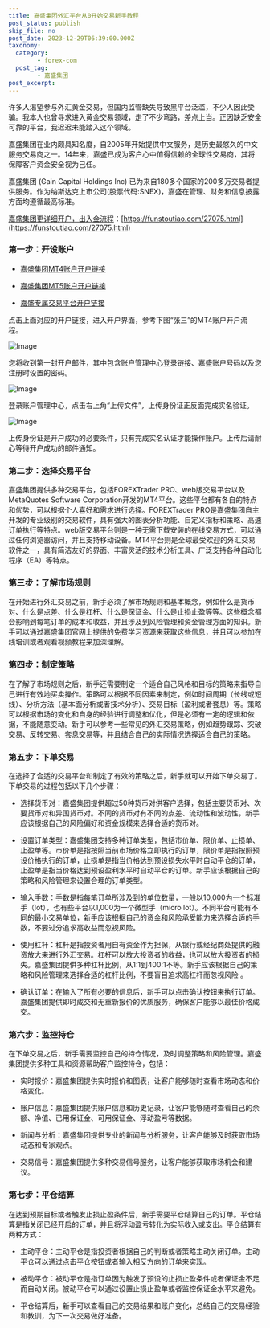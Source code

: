 ```yaml
---
title: 嘉盛集团外汇平台从0开始交易新手教程
post_status: publish
skip_file: no
post_date: 2023-12-29T06:39:00.000Z
taxonomy:
  category:
        - forex-com
  post_tag:
        - 嘉盛集团
post_excerpt: 
---
```

许多人渴望参与外汇黄金交易，但国内监管缺失导致黑平台泛滥，不少人因此受骗。我本人也曾寻求进入黄金交易领域，走了不少弯路，差点上当。正因缺乏安全可靠的平台，我迟迟未能踏入这个领域。

嘉盛集团在业内颇具知名度，自2005年开始提供中文服务，是历史最悠久的中文服务交易商之一。14年来，嘉盛已成为客户心中值得信赖的全球性交易商，其将保障客户资金安全视为己任。

嘉盛集团 (Gain Capital Holdings Inc) 已为来自180多个国家的200多万交易者提供服务。作为纳斯达克上市公司(股票代码:SNEX)，嘉盛在管理、财务和信息披露方面均遵循最高标准。

[嘉盛集团更详细开户，出入金流程](https://funstoutiao.com/27075.html)：[https://funstoutiao.com/27075.html](https://funstoutiao.com/27075.html)

### 第一步：开设账户

* [嘉盛集团MT4账户开户链接](https://s.ssgg.net/jsmt4)

* [嘉盛集团MT5账户开户链接](https://s.ssgg.net/jsmt5)

* [嘉盛专属交易平台开户链接](https://s.ssgg.net/js)

点击上面对应的开户链接，进入开户界面，参考下图“张三”的MT4账户开户流程。

![Image](https://prod-files-secure.s3.us-west-2.amazonaws.com/39ed1227-6d7d-4570-be36-9ccd4a2c4241/7a167aea-686b-400d-af59-4e18eb607a40/640.png?X-Amz-Algorithm=AWS4-HMAC-SHA256&X-Amz-Content-Sha256=UNSIGNED-PAYLOAD&X-Amz-Credential=ASIAZI2LB4667J7EU7RH%2F20250303%2Fus-west-2%2Fs3%2Faws4_request&X-Amz-Date=20250303T041308Z&X-Amz-Expires=3600&X-Amz-Security-Token=IQoJb3JpZ2luX2VjEJL%2F%2F%2F%2F%2F%2F%2F%2F%2F%2FwEaCXVzLXdlc3QtMiJHMEUCIFRZoPYNYRFgpaT0cmBvKBTIdC2HWMLRFV8xshaBx4DmAiEA4s24B33CTrq5DcD17L3HnGp%2BLoZqtzRmpWOiImC%2BolUqiAQIy%2F%2F%2F%2F%2F%2F%2F%2F%2F%2F%2FARAAGgw2Mzc0MjMxODM4MDUiDJSB3iMjPzwMtel6%2FCrcAwncMspOZQpGroOHe3Tu40%2BJIdYZRhokbyd2DB3vgrNRYP9bpkTYvyc%2FpnKIUu0c1pn3%2F1sMgT5nxY9eiLUgqYwaJLTqlZT7fv5QGUULluDjdmWjua8YRjvMSjW6QBWDoLy2csFShUJLXfjRwcJmHBEwJ%2FTiE19nIe9LF5WdPmmnNWSts5orhQXBDUcvadNCvr1KoYQfeka7q6bkFBN3T2jQzmR%2Bm76o9vq6AWk67wVcF18VaP0KjDcgzljzTNCd5186AZreGAjq%2FLCuJPH0KLLRG1TXxqWOUnuEJpS%2BW52ojI5HVMIEBLbcA0ojiupRMlr46hGka6YZ7XSxPIOfq%2BNUm1wkB4zjfYz876rX1wp2fc%2B9ScEhZfOycBOr0xFzr6BNgXoXzP7twOBmHg5CpRlQaZ%2FiYOg960LGJJgWf%2B0f1OLlF8VYTYpIdXsp%2FWmZFbiZbGfo6bp5%2FTP6TcmwaXV%2BX1riYh02vsu%2F%2FGUIZRT2%2BrOxNxcfeLcLedZ4aD5rewUupHtmEWhsFW%2FF2fUS65Iu5x%2BltoJGVUHdYe6vE136PknZ%2BOtuz2R62fWR6mzoSo6XaUtXk%2B4LOahB9DHg0EewHzQRemq2YhlGPFPhe6BvD0ZjL1opsXlLzRljMLSelL4GOqUBzDD6FFEHc65YK33QbtwSRcGvkJJQ0MJsHwMal7z363oFHZnrFqumK5b6LAQwhY7EL0XhjAS3tLXoxfooGa6YVxXmtHSgT8fsnTXFTKIdEAhGp%2BuDylriCUywSstMIozhQ4s1nr7SLZ%2F7phTVfiR3N4qf%2BP46J3BRIIt0AvB34exYTwGQsfOXNY8Qf2FK0LVD1qMf2wlXQVSw0ZLRyN5AJglSYaJT&X-Amz-Signature=2967ed6178c82628be600ee9339fe90f1906b76613afe0fa9141ea4a91a84d26&X-Amz-SignedHeaders=host&x-id=GetObject)

您将收到第一封开户邮件，其中包含账户管理中心登录链接、嘉盛账户号码以及您注册时设置的密码。

![Image](https://prod-files-secure.s3.us-west-2.amazonaws.com/39ed1227-6d7d-4570-be36-9ccd4a2c4241/eaa1c6b3-2877-4284-a0e1-530e222c27fb/image.png?X-Amz-Algorithm=AWS4-HMAC-SHA256&X-Amz-Content-Sha256=UNSIGNED-PAYLOAD&X-Amz-Credential=ASIAZI2LB4667J7EU7RH%2F20250303%2Fus-west-2%2Fs3%2Faws4_request&X-Amz-Date=20250303T041308Z&X-Amz-Expires=3600&X-Amz-Security-Token=IQoJb3JpZ2luX2VjEJL%2F%2F%2F%2F%2F%2F%2F%2F%2F%2FwEaCXVzLXdlc3QtMiJHMEUCIFRZoPYNYRFgpaT0cmBvKBTIdC2HWMLRFV8xshaBx4DmAiEA4s24B33CTrq5DcD17L3HnGp%2BLoZqtzRmpWOiImC%2BolUqiAQIy%2F%2F%2F%2F%2F%2F%2F%2F%2F%2F%2FARAAGgw2Mzc0MjMxODM4MDUiDJSB3iMjPzwMtel6%2FCrcAwncMspOZQpGroOHe3Tu40%2BJIdYZRhokbyd2DB3vgrNRYP9bpkTYvyc%2FpnKIUu0c1pn3%2F1sMgT5nxY9eiLUgqYwaJLTqlZT7fv5QGUULluDjdmWjua8YRjvMSjW6QBWDoLy2csFShUJLXfjRwcJmHBEwJ%2FTiE19nIe9LF5WdPmmnNWSts5orhQXBDUcvadNCvr1KoYQfeka7q6bkFBN3T2jQzmR%2Bm76o9vq6AWk67wVcF18VaP0KjDcgzljzTNCd5186AZreGAjq%2FLCuJPH0KLLRG1TXxqWOUnuEJpS%2BW52ojI5HVMIEBLbcA0ojiupRMlr46hGka6YZ7XSxPIOfq%2BNUm1wkB4zjfYz876rX1wp2fc%2B9ScEhZfOycBOr0xFzr6BNgXoXzP7twOBmHg5CpRlQaZ%2FiYOg960LGJJgWf%2B0f1OLlF8VYTYpIdXsp%2FWmZFbiZbGfo6bp5%2FTP6TcmwaXV%2BX1riYh02vsu%2F%2FGUIZRT2%2BrOxNxcfeLcLedZ4aD5rewUupHtmEWhsFW%2FF2fUS65Iu5x%2BltoJGVUHdYe6vE136PknZ%2BOtuz2R62fWR6mzoSo6XaUtXk%2B4LOahB9DHg0EewHzQRemq2YhlGPFPhe6BvD0ZjL1opsXlLzRljMLSelL4GOqUBzDD6FFEHc65YK33QbtwSRcGvkJJQ0MJsHwMal7z363oFHZnrFqumK5b6LAQwhY7EL0XhjAS3tLXoxfooGa6YVxXmtHSgT8fsnTXFTKIdEAhGp%2BuDylriCUywSstMIozhQ4s1nr7SLZ%2F7phTVfiR3N4qf%2BP46J3BRIIt0AvB34exYTwGQsfOXNY8Qf2FK0LVD1qMf2wlXQVSw0ZLRyN5AJglSYaJT&X-Amz-Signature=a04a126a4a1895e27468c2997aa89db8ee2dd7ffad6255744a59d46caa5998a6&X-Amz-SignedHeaders=host&x-id=GetObject)

登录账户管理中心，点击右上角“上传文件”，上传身份证正反面完成实名验证。

![Image](https://prod-files-secure.s3.us-west-2.amazonaws.com/39ed1227-6d7d-4570-be36-9ccd4a2c4241/54090639-09fc-46b4-a135-e0289f707147/image.png?X-Amz-Algorithm=AWS4-HMAC-SHA256&X-Amz-Content-Sha256=UNSIGNED-PAYLOAD&X-Amz-Credential=ASIAZI2LB4667J7EU7RH%2F20250303%2Fus-west-2%2Fs3%2Faws4_request&X-Amz-Date=20250303T041308Z&X-Amz-Expires=3600&X-Amz-Security-Token=IQoJb3JpZ2luX2VjEJL%2F%2F%2F%2F%2F%2F%2F%2F%2F%2FwEaCXVzLXdlc3QtMiJHMEUCIFRZoPYNYRFgpaT0cmBvKBTIdC2HWMLRFV8xshaBx4DmAiEA4s24B33CTrq5DcD17L3HnGp%2BLoZqtzRmpWOiImC%2BolUqiAQIy%2F%2F%2F%2F%2F%2F%2F%2F%2F%2F%2FARAAGgw2Mzc0MjMxODM4MDUiDJSB3iMjPzwMtel6%2FCrcAwncMspOZQpGroOHe3Tu40%2BJIdYZRhokbyd2DB3vgrNRYP9bpkTYvyc%2FpnKIUu0c1pn3%2F1sMgT5nxY9eiLUgqYwaJLTqlZT7fv5QGUULluDjdmWjua8YRjvMSjW6QBWDoLy2csFShUJLXfjRwcJmHBEwJ%2FTiE19nIe9LF5WdPmmnNWSts5orhQXBDUcvadNCvr1KoYQfeka7q6bkFBN3T2jQzmR%2Bm76o9vq6AWk67wVcF18VaP0KjDcgzljzTNCd5186AZreGAjq%2FLCuJPH0KLLRG1TXxqWOUnuEJpS%2BW52ojI5HVMIEBLbcA0ojiupRMlr46hGka6YZ7XSxPIOfq%2BNUm1wkB4zjfYz876rX1wp2fc%2B9ScEhZfOycBOr0xFzr6BNgXoXzP7twOBmHg5CpRlQaZ%2FiYOg960LGJJgWf%2B0f1OLlF8VYTYpIdXsp%2FWmZFbiZbGfo6bp5%2FTP6TcmwaXV%2BX1riYh02vsu%2F%2FGUIZRT2%2BrOxNxcfeLcLedZ4aD5rewUupHtmEWhsFW%2FF2fUS65Iu5x%2BltoJGVUHdYe6vE136PknZ%2BOtuz2R62fWR6mzoSo6XaUtXk%2B4LOahB9DHg0EewHzQRemq2YhlGPFPhe6BvD0ZjL1opsXlLzRljMLSelL4GOqUBzDD6FFEHc65YK33QbtwSRcGvkJJQ0MJsHwMal7z363oFHZnrFqumK5b6LAQwhY7EL0XhjAS3tLXoxfooGa6YVxXmtHSgT8fsnTXFTKIdEAhGp%2BuDylriCUywSstMIozhQ4s1nr7SLZ%2F7phTVfiR3N4qf%2BP46J3BRIIt0AvB34exYTwGQsfOXNY8Qf2FK0LVD1qMf2wlXQVSw0ZLRyN5AJglSYaJT&X-Amz-Signature=096915e84176d2bead06b008efedfff11d7001f999d8cc0055d13f097e5b7f18&X-Amz-SignedHeaders=host&x-id=GetObject)

上传身份证是开户成功的必要条件，只有完成实名认证才能操作账户。上传后请耐心等待开户成功的邮件通知。

### 第二步：选择交易平台

嘉盛集团提供多种交易平台，包括FOREXTrader PRO、web版交易平台以及MetaQuotes Software Corporation开发的MT4平台。这些平台都有各自的特点和优势，可以根据个人喜好和需求进行选择。FOREXTrader PRO是嘉盛集团自主开发的专业级别的交易软件，具有强大的图表分析功能、自定义指标和策略、高速订单执行等特点。web版交易平台则是一种无需下载安装的在线交易方式，可以通过任何浏览器访问，并且支持移动设备。MT4平台则是全球最受欢迎的外汇交易软件之一，具有简洁友好的界面、丰富灵活的技术分析工具、广泛支持各种自动化程序（EA）等特点。

### 第三步：了解市场规则

在开始进行外汇交易之前，新手必须了解市场规则和基本概念，例如什么是货币对、什么是点差、什么是杠杆、什么是保证金、什么是止损止盈等等。这些概念都会影响到每笔订单的成本和收益，并且涉及到风险管理和资金管理方面的知识。新手可以通过嘉盛集团官网上提供的免费学习资源来获取这些信息，并且可以参加在线培训或者观看视频教程来加深理解。

### 第四步：制定策略

在了解了市场规则之后，新手还需要制定一个适合自己风格和目标的策略来指导自己进行有效地买卖操作。策略可以根据不同因素来制定，例如时间周期（长线或短线）、分析方法（基本面分析或者技术分析）、交易目标（盈利或者套息）等。策略可以根据市场的变化和自身的经验进行调整和优化，但是必须有一定的逻辑和依据，不能随意变动。新手可以参考一些常见的外汇交易策略，例如趋势跟踪、突破交易、反转交易、套息交易等，并且结合自己的实际情况选择适合自己的策略。

### 第五步：下单交易

在选择了合适的交易平台和制定了有效的策略之后，新手就可以开始下单交易了。下单交易的过程包括以下几个步骤：

* 选择货币对：嘉盛集团提供超过50种货币对供客户选择，包括主要货币对、次要货币对和异国货币对。不同的货币对有不同的点差、流动性和波动性，新手应该根据自己的风险偏好和资金规模来选择合适的货币对。

* 设置订单类型：嘉盛集团支持多种订单类型，包括市价单、限价单、止损单、止盈单等。市价单是指按照当前市场价格立即执行的订单，限价单是指按照预设价格执行的订单，止损单是指当价格达到预设损失水平时自动平仓的订单，止盈单是指当价格达到预设盈利水平时自动平仓的订单。新手应该根据自己的策略和风险管理来设置合理的订单类型。

* 输入手数：手数是指每笔订单所涉及到的单位数量，一般以10,000为一个标准手（lot），也有些平台以1,000为一个微型手（micro lot）。不同平台可能有不同的最小交易单位，新手应该根据自己的资金和风险承受能力来选择合适的手数，不要过分追求高收益而忽视风险。

* 使用杠杆：杠杆是指投资者用自有资金作为担保，从银行或经纪商处提供的融资放大来进行外汇交易。杠杆可以放大投资者的收益，也可以放大投资者的损失。嘉盛集团提供多种杠杆比例，从1:1到400:1不等。新手应该根据自己的策略和风险管理来选择合适的杠杆比例，不要盲目追求高杠杆而忽视风险 。

* 确认订单：在输入了所有必要的信息后，新手可以点击确认按钮来执行订单。嘉盛集团提供即时成交和无重新报价的优质服务，确保客户能够以最佳价格成交。

### 第六步：监控持仓

在下单交易之后，新手需要监控自己的持仓情况，及时调整策略和风险管理。嘉盛集团提供多种工具和资源帮助客户监控持仓，包括：

* 实时报价：嘉盛集团提供实时报价和图表，让客户能够随时查看市场动态和价格变化。

* 账户信息：嘉盛集团提供账户信息和历史记录，让客户能够随时查看自己的余额、净值、已用保证金、可用保证金、浮动盈亏等数据。

* 新闻与分析：嘉盛集团提供专业的新闻与分析服务，让客户能够及时获取市场动态和专家观点。

* 交易信号：嘉盛集团提供多种交易信号服务，让客户能够获取市场机会和建议。

### 第七步：平仓结算

在达到预期目标或者触发止损止盈条件后，新手需要平仓结算自己的订单。平仓结算是指关闭已经开启的订单，并且将浮动盈亏转化为实际收入或支出。平仓结算有两种方式：

* 主动平仓：主动平仓是指投资者根据自己的判断或者策略主动关闭订单。主动平仓可以通过点击平仓按钮或者输入相反方向的订单来实现。

* 被动平仓：被动平仓是指订单因为触发了预设的止损止盈条件或者保证金不足而自动关闭。被动平仓可以通过设置止损止盈单或者监控保证金水平来避免。

* 平仓结算后，新手可以查看自己的交易结果和账户变化，总结自己的交易经验和教训，为下一次交易做好准备。